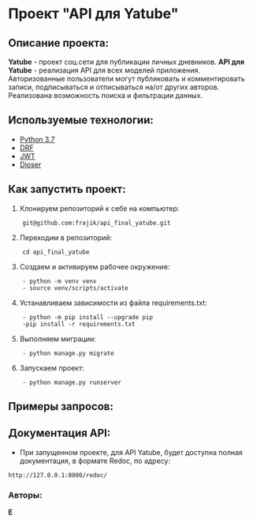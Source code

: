 # Проект "АPI для Yatube"

## Описание проекта:
**Yatube** - проект соц.сети для публикации личных дневников.
**API для Yatube** - реализация API для всех моделей приложения. Aвторизованные пользователи могут публиковать и комментировать записи, подписываться и отписываться на/от других авторов. Реализована возможность поиска и фильтрации данных.

## Используемые технологии:
- [Python 3.7](https://www.python.org/)
- [DRF](https://www.django-rest-framework.org/)
- [JWT](https://django-rest-framework-simplejwt.readthedocs.io/en/latest/)
- [Djoser](https://djoser.readthedocs.io/en/latest/)

## Как запустить проект:
1. Клонируем репозиторий к себе на компьютер:
```
    git@github.com:frajik/api_final_yatube.git
```

2. Переходим в репозиторий:
```
    cd api_final_yatube
```

3. Создаем и активируем рабочее окружение:
```
    - python -m venv venv
    - source venv/scripts/activate
```

4. Устанавливаем зависимости из файла requirements.txt:
```
    - python -m pip install --upgrade pip
    -pip install -r requirements.txt
```

5. Выполняем миграции:
```
    - python manage.py migrate
```

6. Запускаем проект:
```
    - python manage.py runserver
```

## Примеры запросов:

## Документация API:
- При запущенном проекте, для API Yatube, будет доступна полная документация, в формате Redoc, по адресу:
```
http://127.0.0.1:8000/redoc/
```

### Авторы:
**Е**
